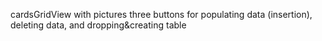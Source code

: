 cardsGridView with pictures
three buttons for populating data (insertion), deleting data, and dropping&creating table

